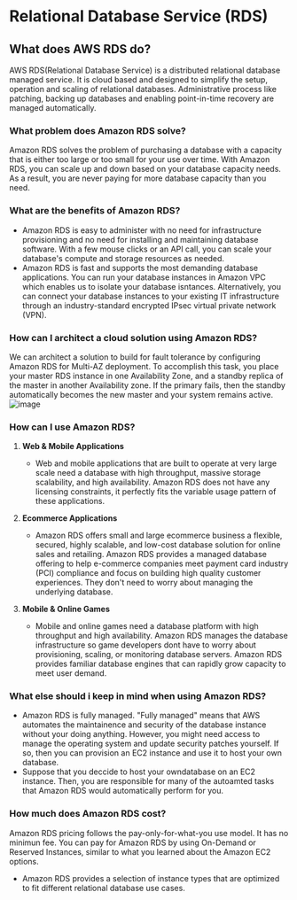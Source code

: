 # Relational Database Service (RDS)

## What does AWS RDS do?
AWS RDS(Relational Database Service) is a distributed relational database managed service. It is cloud based and designed to simplify the setup, operation and scaling of relational databases. Administrative process like patching, backing up databases and enabling point-in-time recovery are managed automatically.

### What problem does Amazon RDS solve?
Amazon RDS solves the problem of purchasing a database with a capacity that is either too large or too small for your use over time. With Amazon RDS, you can scale up and down based on your database capacity needs. As a result, you are never paying for more database capacity than you need.

### What are the benefits of Amazon RDS?
- Amazon RDS is easy to administer with no need for infrastructure provisioning and no need for installing and maintaining database software. With a few mouse clicks or an API call, you can scale your database's compute and storage resources as needed.
- Amazon RDS is fast and supports the most demanding database applications. You can run your database instances in Amazon VPC which enables us to isolate  your database isntances. Alternatively, you can connect your database instances to your existing IT infrastructure through an industry-standard encrypted IPsec virtual private network (VPN).

### How can I architect a cloud solution using Amazon RDS?
We can architect a solution to build for fault tolerance by configuring Amazon RDS for Multi-AZ deployment. To accomplish this task, you place your master RDS instance in one Availability Zone, and a standby replica of the master in another Availability zone. If the primary fails, then the standby automatically becomes the new master and your system remains active.
![image](https://github.com/user-attachments/assets/1e92344c-97f0-4f7a-8059-a21a3eb3a860)

### How can I use Amazon RDS?
1. **Web & Mobile Applications**
   - Web and mobile applications that are built to operate at very large scale need a database with high throughput, massive storage scalability, and high availability. Amazon RDS does not have any licensing constraints, it perfectly fits the variable usage pattern of these applications.

2. **Ecommerce Applications**
   - Amazon RDS offers small and large ecommerce business a flexible, secured, highly scalable, and low-cost database solution for online sales and retailing. Amazon RDS provides a managed database offering to help e-commerce companies meet payment card industry (PCI) compliance and focus on building high quality customer experiences. They don't need to worry about managing the underlying database.

3. **Mobile & Online Games**
   - Mobile and online games need a database platform with high throughput and high availability. Amazon RDS manages the database infrastructure so game developers dont have to worry about provisioning, scaling, or monitoring database servers. Amazon RDS provides familiar database engines that can rapidly grow capacity to meet user demand.

### What else should i keep in mind when using Amazon RDS?
- Amazon RDS is fully managed. "Fully managed" means that AWS automates the maintainence and security of the database instance without your doing anything. However, you might need access to manage the operating system and update security patches yourself. If so, then you can provision an EC2 instance and use it to host your own database.
- Suppose that you deccide to host your owndatabase on an EC2 instance. Then, you are responsible for many of the autoamted tasks that Amazon RDS would automatically perform for you.

### How much does Amazon RDS cost?
Amazon RDS pricing follows the pay-only-for-what-you use model. It has no minimun fee. You can pay for Amazon RDS by using On-Demand or Reserved Instances, similar to what you learned about the Amazon EC2 options.
- Amazon RDS provides a selection of instance types that are optimized to fit different relational database use cases.
